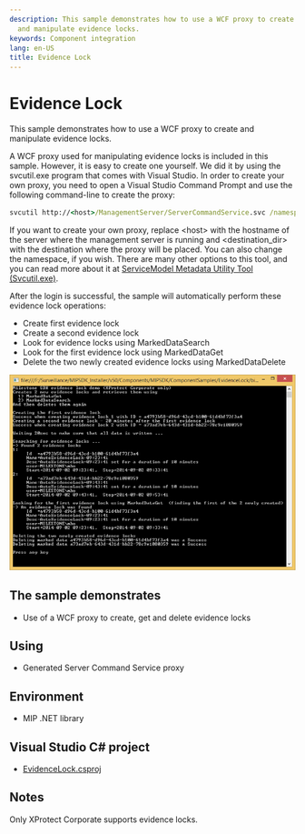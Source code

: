 ```yaml
---
description: This sample demonstrates how to use a WCF proxy to create
  and manipulate evidence locks.
keywords: Component integration
lang: en-US
title: Evidence Lock
---
```


# Evidence Lock

This sample demonstrates how to use a WCF proxy to create and manipulate
evidence locks.

A WCF proxy used for manipulating evidence locks is included in this
sample. However, it is easy to create one yourself. We did it by using
the svcutil.exe program that comes with Visual Studio. In order to
create your own proxy, you need to open a Visual Studio Command Prompt
and use the following command-line to create the proxy:

~~~ cmd
svcutil http://<host>/ManagementServer/ServerCommandService.svc /namespace:*,EvidenceLock.WcfProxy /targetClientVersion:Version35 /noConfig /out:<destination_dir>\ServerApiSvc.cs
~~~

If you want to create your own proxy, replace \<host\> with the hostname
of the server where the management server is running and
\<destination_dir\> with the destination where the proxy will be placed.
You can also change the namespace, if you wish. There are many other
options to this tool, and you can read more about it at
<a href="https://docs.microsoft.com/en-us/dotnet/framework/wcf/servicemodel-metadata-utility-tool-svcutil-exe" class="uri" target="_blank">ServiceModel Metadata Utility Tool (Svcutil.exe)</a>.

After the login is successful, the sample will automatically perform
these evidence lock operations:

-   Create first evidence lock
-   Create a second evidence lock
-   Look for evidence locks using MarkedDataSearch
-   Look for the first evidence lock using MarkedDataGet
-   Delete the two newly created evidence locks using MarkedDataDelete

![](evidence_lock.png)

## The sample demonstrates

-   Use of a WCF proxy to create, get and delete evidence locks

## Using

-   Generated Server Command Service proxy

## Environment

-   MIP .NET library

## Visual Studio C\# project

-   [EvidenceLock.csproj](javascript:openLink('..\\\\ComponentSamples\\\\EvidenceLock\\\\EvidenceLock.csproj');)

## Notes

Only XProtect Corporate supports evidence locks.
